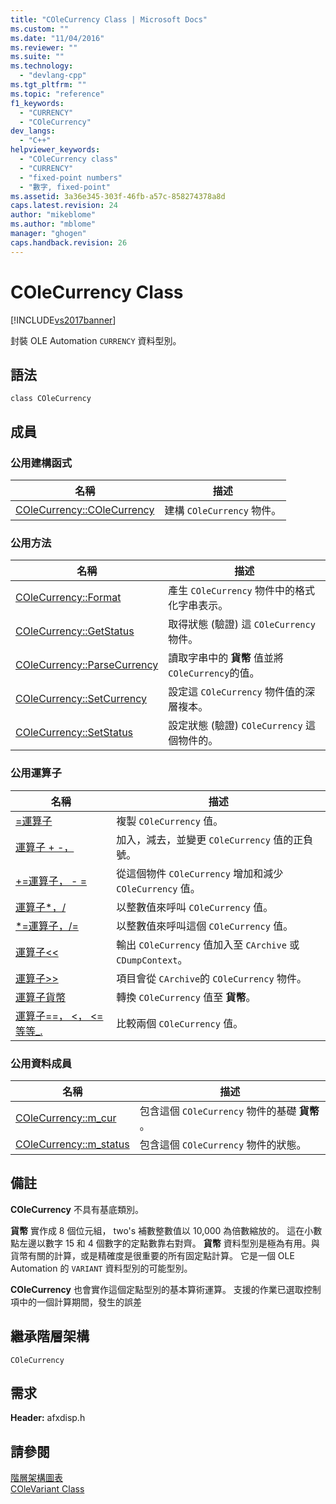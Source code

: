 ```yaml
---
title: "COleCurrency Class | Microsoft Docs"
ms.custom: ""
ms.date: "11/04/2016"
ms.reviewer: ""
ms.suite: ""
ms.technology: 
  - "devlang-cpp"
ms.tgt_pltfrm: ""
ms.topic: "reference"
f1_keywords: 
  - "CURRENCY"
  - "COleCurrency"
dev_langs: 
  - "C++"
helpviewer_keywords: 
  - "COleCurrency class"
  - "CURRENCY"
  - "fixed-point numbers"
  - "數字, fixed-point"
ms.assetid: 3a36e345-303f-46fb-a57c-858274378a8d
caps.latest.revision: 24
author: "mikeblome"
ms.author: "mblome"
manager: "ghogen"
caps.handback.revision: 26
---
```

# COleCurrency Class
[!INCLUDE[vs2017banner](../../assembler/inline/includes/vs2017banner.md)]

封裝 OLE Automation `CURRENCY` 資料型別。  
  
## 語法  
  
```  
class COleCurrency  
```  
  
## 成員  
  
### 公用建構函式  
  
|名稱|描述|  
|--------|--------|  
|[COleCurrency::COleCurrency](../Topic/COleCurrency::COleCurrency.md)|建構 `COleCurrency` 物件。|  
  
### 公用方法  
  
|名稱|描述|  
|--------|--------|  
|[COleCurrency::Format](../Topic/COleCurrency::Format.md)|產生 `COleCurrency` 物件中的格式化字串表示。|  
|[COleCurrency::GetStatus](../Topic/COleCurrency::GetStatus.md)|取得狀態 \(驗證\) 這 `COleCurrency` 物件。|  
|[COleCurrency::ParseCurrency](../Topic/COleCurrency::ParseCurrency.md)|讀取字串中的 **貨幣** 值並將 `COleCurrency`的值。|  
|[COleCurrency::SetCurrency](../Topic/COleCurrency::SetCurrency.md)|設定這 `COleCurrency` 物件值的深層複本。|  
|[COleCurrency::SetStatus](../Topic/COleCurrency::SetStatus.md)|設定狀態 \(驗證\) `COleCurrency` 這個物件的。|  
  
### 公用運算子  
  
|名稱|描述|  
|--------|--------|  
|[\=運算子](../Topic/COleCurrency::operator%20=.md)|複製 `COleCurrency` 值。|  
|[運算子 \+ \-，](../Topic/COleCurrency::operator%20+,%20-.md)|加入，減去，並變更 `COleCurrency` 值的正負號。|  
|[\+\=運算子， \- \=](../Topic/COleCurrency::operator%20+=,%20-=.md)|從這個物件 `COleCurrency` 增加和減少 `COleCurrency` 值。|  
|[運算子\*，\/](../Topic/COleCurrency::operator%20*,%20-.md)|以整數值來呼叫 `COleCurrency` 值。|  
|[\*\=運算子，\/\=](../Topic/COleCurrency::operator%20*=,%20-=.md)|以整數值來呼叫這個 `COleCurrency` 值。|  
|[運算子\<\<](../Topic/COleCurrency::operator%20%3C%3C,%20%3E%3E.md)|輸出 `COleCurrency` 值加入至 `CArchive` 或 `CDumpContext`。|  
|[運算子\>\>](../Topic/COleCurrency::operator%20%3C%3C,%20%3E%3E.md)|項目會從 `CArchive`的 `COleCurrency` 物件。|  
|[運算子貨幣](../Topic/COleCurrency::operator%20CURRENCY.md)|轉換 `COleCurrency` 值至 **貨幣**。|  
|[運算子\=\=， \<， \<\=等等\_.](../Topic/COleCurrency%20Relational%20Operators.md)|比較兩個 `COleCurrency` 值。|  
  
### 公用資料成員  
  
|名稱|描述|  
|--------|--------|  
|[COleCurrency::m\_cur](../Topic/COleCurrency::m_cur.md)|包含這個 `COleCurrency` 物件的基礎 **貨幣** 。|  
|[COleCurrency::m\_status](../Topic/COleCurrency::m_status.md)|包含這個 `COleCurrency` 物件的狀態。|  
  
## 備註  
 **COleCurrency** 不具有基底類別。  
  
 **貨幣** 實作成 8 個位元組， two's 補數整數值以 10,000 為倍數縮放的。  這在小數點左邊以數字 15 和 4 個數字的定點數靠右對齊。  **貨幣** 資料型別是極為有用。與貨幣有關的計算，或是精確度是很重要的所有固定點計算。  它是一個 OLE Automation 的 `VARIANT` 資料型別的可能型別。  
  
 **COleCurrency** 也會實作這個定點型別的基本算術運算。  支援的作業已選取控制項中的一個計算期間，發生的誤差  
  
## 繼承階層架構  
 `COleCurrency`  
  
## 需求  
 **Header:** afxdisp.h  
  
## 請參閱  
 [階層架構圖表](../../mfc/hierarchy-chart.md)   
 [COleVariant Class](../../mfc/reference/colevariant-class.md)